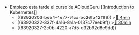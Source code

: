 - Empiezo esta tarde el curso de ACloudGuru [[Introduction to Kubernetes]]
	- ((63920303-beb4-4e77-91ca-bc26fa42f1f6)) >[🍅 4min](#agenda-pomo://?t=p-1670513852770-230)
	- ((63920322-337f-4a16-8a1a-0137c77eeb9f)) >[🍅 30min](#agenda-pomo://?t=f-1670514144139-1800)
	- ((63920327-2c0b-4220-a7d5-d32b92d8e9dd))